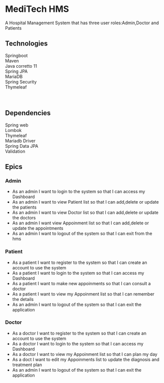 # MediTech HMS
A Hospital Management System that has three user roles:Admin,Doctor and Patients

## Technologies

Springboot<br>
Maven<br>
Java corretto 11<br>
Spring JPA<br>
MariaDB<br>
Spring Security<br>
Thymeleaf<br>
<br><br>

## Dependencies
Spring web<br>
Lombok<br>
Thymeleaf<br>
Mariadb Driver<br>
Spring Data JPA<br>
Validation<br>

## Epics

### Admin
  - As an admin I want to login to the system so that I can access my Dashboard
  - As an admin I want to view Patient list so that I can add,delete or update the patients
  - As an admin I want to view Doctor list so that I can add,delete or update the doctors
  - As an admin I want view Appoinment list so that I can add,delete or update the appointments
  - As an admin I want to logout of the system so that I can exit from the hms
### Patient
  - As a patient I want to register to the system so that I can create an account to use the system
  - As a patient I want to login to the system so that I can access my Dashboard
  - As a patient I want to make new appoinments so that I can consult a doctor
  - As a patient I want to view my Appoinment list so that I can remember the details
  - As an admin I want to logout of the system so that I can exit the application
### Doctor
  - As a doctor I want to register to the system so that I can create an account to use the system
  - As a doctor I want to login to the system so that I can access my Dashboard
  - As a doctor I want to view my Appoinment list so that I can plan my day
  - As a doct I want to edit my Appoinments list to update the diagnosis and treatment plan
  - As an admin I want to logout of the system so that I can exit the application

